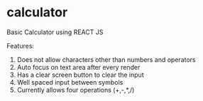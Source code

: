 # calculator
Basic Calculator using REACT JS

Features:

1. Does not allow characters other than numbers and operators
2. Auto focus on text area after every render
3. Has a clear screen button to clear the input
4. Well spaced input between symbols
5. Currently allows four operations (+,-,*,/)
